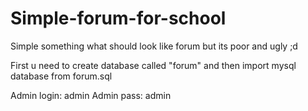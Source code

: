 # Simple-forum-for-school
Simple something what should look like forum but its poor and ugly ;d

First u need to create database called "forum" and then import mysql database from forum.sql

Admin login: admin
Admin pass: admin


